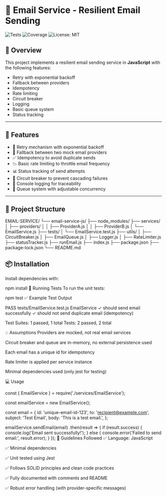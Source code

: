 # 📧 Email Service - Resilient Email Sending

![Tests](https://img.shields.io/badge/tests-passing-brightgreen)
![Coverage](https://img.shields.io/badge/coverage-100%25-blue)
![License: MIT](https://img.shields.io/badge/License-MIT-yellow.svg)

## 📝 Overview

This project implements a resilient email sending service in **JavaScript** with the following features:

- Retry with exponential backoff  
- Fallback between providers  
- Idempotency  
- Rate limiting  
- Circuit breaker  
- Logging  
- Basic queue system  
- Status tracking  

---

## 🚀 Features

- 🔁 Retry mechanism with exponential backoff  
- 🔄 Fallback between two mock email providers  
- ✅ Idempotency to avoid duplicate sends  
- 📉 Basic rate limiting to throttle email frequency  
- 📊 Status tracking of send attempts  
- 🧯 Circuit breaker to prevent cascading failures  
- 🧾 Console logging for traceability  
- 🧵 Queue system with adjustable concurrency  

---

## 📁 Project Structure

EMAIL-SERVICE/
└── email-service-js/
├── node_modules/
├── services/
│ ├── providers/
│ │ ├── ProviderA.js
│ │ ├── ProviderB.js
│ └── EmailService.js
├── tests/
│ └── EmailService.test.js
├── utils/
│ ├── CircuitBreaker.js
│ ├── EmailQueue.js
│ ├── Logger.js
│ ├── RateLimiter.js
├── statusTracker.js
├── runEmail.js
├── index.js
├── package.json
├── package-lock.json
└── README.md

## 📦 Installation

Install dependencies with:


npm install
🧪 Running Tests
To run the unit tests:


npm test
✅ Example Test Output

PASS  tests/EmailService.test.js
  EmailService
    ✓ should send email successfully
    ✓ should not send duplicate email (idempotency)

Test Suites: 1 passed, 1 total
Tests:       2 passed, 2 total

💡 Assumptions
Providers are mocked, not real email services

Circuit breaker and queue are in-memory, no external persistence used

Each email has a unique id for idempotency

Rate limiter is applied per service instance

Minimal dependencies used (only jest for testing)

💻 Usage

const { EmailService } = require('./services/EmailService');

const emailService = new EmailService();

const email = {
  id: 'unique-email-id-123',
  to: 'recipient@example.com',
  subject: 'Test Email',
  body: 'This is a test email.',
};

emailService.sendEmail(email)
  .then(result => {
    if (result.success) {
      console.log('Email sent successfully!');
    } else {
      console.error('Failed to send email:', result.error);
    }
  });
🧰 Guidelines Followed
✅ Language: JavaScript

✅ Minimal dependencies

✅ Unit tested using Jest

✅ Follows SOLID principles and clean code practices

✅ Fully documented with comments and README

✅ Robust error handling (with provider-specific messages)